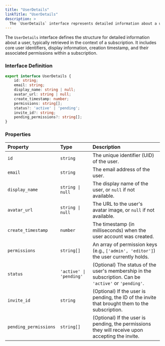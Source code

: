 ```yaml
---
title: "UserDetails"
linkTitle: "UserDetails"
description: >
  The `UserDetails` interface represents detailed information about a user within a subscription context.
---
```


The `UserDetails` interface defines the structure for detailed information about a user, typically retrieved in the context of a subscription. It includes core user identifiers, display information, creation timestamp, and their associated permissions within a subscription.

### Interface Definition

```typescript
export interface UserDetails {
    id: string;
    email: string;
    display_name: string | null;
    avatar_url: string | null;
    create_timestamp: number;
    permissions: string[];
    status?: 'active' | 'pending';
    invite_id?: string;
    pending_permissions?: string[];
}
```

### Properties

| Property            | Type                     | Description                                                              |
| :------------------ | :----------------------- | :----------------------------------------------------------------------- |
| `id`                | `string`                 | The unique identifier (UID) of the user.                                 |
| `email`             | `string`                 | The email address of the user.                                           |
| `display_name`      | `string \| null`         | The display name of the user, or `null` if not available.                |
| `avatar_url`        | `string \| null`         | The URL to the user's avatar image, or `null` if not available.          |
| `create_timestamp`  | `number`                 | The timestamp (in milliseconds) when the user account was created.       |
| `permissions`       | `string[]`               | An array of permission keys (e.g., `['admin', 'editor']`) the user currently holds. |
| `status`            | `'active' \| 'pending'`  | (Optional) The status of the user's membership in the subscription. Can be `'active'` or `'pending'`. |
| `invite_id`         | `string`                 | (Optional) If the user is pending, the ID of the invite that brought them to the subscription. |
| `pending_permissions` | `string[]`               | (Optional) If the user is pending, the permissions they will receive upon accepting the invite. |
